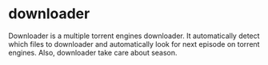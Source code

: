 # downloader

Downloader is a multiple torrent engines downloader. It automatically detect which files to downloader and automatically look for next episode on torrent engines. Also, downloader take care about season.


